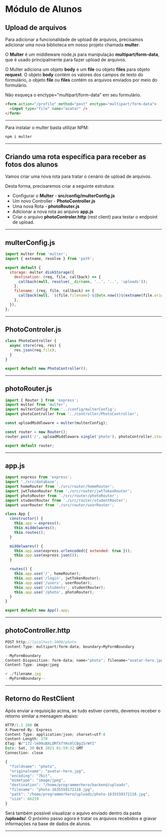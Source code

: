 # Módulo de Alunos

## Upload de arquivos

Para adicionar a funcionalidade de upload de arquivos, precisamos adicionar uma nova biblioteca em nosso projeto chamada **multer**.

O **Multer** é um middleware node.js para manipulação **multipart/form-data**, que é usado principalmente para fazer upload de arquivos.

O Multer adiciona um objeto **body** e um **file** ou objeto **files** para objeto **request**. O objeto **body** contém os valores dos campos de texto do formulário, o objeto **file** ou **files** contém os arquivos enviados por meio do formulário.


Não esqueça o enctype="multipart/form-data" em seu formulário.

```html
<form action="/profile" method="post" enctype="multipart/form-data">
  <input type="file" name="avatar" />
</form>
```

--- 

Para instalar o multer basta utilizar NPM:

```javascript
npm i multer
```

--- 

## Criando uma rota específica para receber as fotos dos alunos

Vamos criar uma nova rota para tratar o cenário de upload de arquivos.

Desta forma, precisaremos criar a seguinte estrutura:

- Configurar o **Multer** - **src/config/multerConfig.js**
- Um novo Controller - **PhotoController.js**
- Uma nova Rota - **photoRouter.js**
- Adicionar a nova rota ao arquivo **app.js**
- Criar o arquivo **photoControler.http** (rest client) para testar o endpoint de upload.

--- 

## multerConfig.js

```javascript
import multer from 'multer';
import { extname, resolve } from 'path';

export default {
  storage: multer.diskStorage({
    destination: (req, file, callback) => {
      callback(null, resolve(__dirname, '..', '..', 'uploads'));
    },
    filename: (req, file, callback) => {
      callback(null, `${file.filename}-${Date.now()}${extname(file.originalname)}`);
    },
  }),
};
```

---

## PhotoControler.js

```javascript
class PhotoController {
  async store(req, res) {
    res.json(req.file);
  }
}

export default new PhotoController();
```

--- 

## photoRouter.js

```javascript
import { Router } from 'express';
import multer from 'multer';
import multerConfig from '../config/multerConfig';
import photoController from '../controller/PhotoController';

const uploadMiddleware = multer(multerConfig);

const router = new Router();
router.post('/', uploadMiddleware.single('photo'), photoController.store);

export default router;
```

--- 

## app.js

```javascript
import express from 'express';
import './src/database';
import homeRouter from './src/router/homeRouter';
import jwtTokenRouter from './src/router/jwtTokenRouter';
import photoRouter from './src/router/photoRouter';
import studentRouter from './src/router/studentRouter';
import userRouter from './src/router/userRouter';

class App {
  constructor() {
    this.app = express();
    this.middelwares();
    this.routes();
  }

  middelwares() {
    this.app.use(express.urlencoded({ extended: true }));
    this.app.use(express.json());
  }

  routes() {
    this.app.use('/', homeRouter);
    this.app.use('/login', jwtTokenRouter);
    this.app.use('/users', userRouter);
    this.app.use('/students', studentRouter);
    this.app.use('/photo', photoRouter);
  }
}

export default new App().app;
```

--- 

## photoController.http

```javascript
POST http://localhost:3000/photo
Content-Type: multipart/form-data; boundary=MyFormBoundary

--MyFormBoundary
Content-Disposition: form-data; name="photo"; filename="avatar-hero.jpg"
Content-Type: image/jpeg

< ./filename.jpg
--MyFormBoundary--
```

--- 

## Retorno do RestClient

Após enviar a requisição acima, se tudo estiver correto, devemos receber o retorno similar a mensagem abaixo:

```javascript
HTTP/1.1 200 OK
X-Powered-By: Express
Content-Type: application/json; charset=utf-8
Content-Length: 370
ETag: W/"172-lm99uBXLOMfXfYHs9lCBg15rWYI"
Date: Sat, 30 Oct 2021 01:59:32 GMT
Connection: close

{
  "fieldname": "photo",
  "originalname": "avatar-hero.jpg",
  "encoding": "7bit",
  "mimetype": "image/jpeg",
  "destination": "/home/programmerhero/backend/uploads",
  "filename": "photo-1635559172118.jpg",
  "path": "/home/programmerhero/uploads/photo-1635559172118.jpg",
  "size": 66219
}
```

Será também possível visualizar o aquivo enviado dentro da pasta **/uploads/**.
O próximo passo agora é tratar os arquivos recebidos e gravar informações na base de dados de alunos.


--- 
